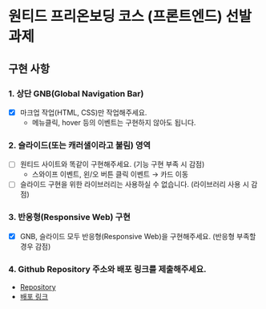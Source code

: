 # 원티드 프리온보딩 코스 (프론트엔드) 선발과제

## 구현 사항

### 1. 상단 GNB(Global Navigation Bar)

- [X] 마크업 작업(HTML, CSS)만 작업해주세요.
    - 메뉴클릭, hover 등의 이벤트는 구현하지 않아도 됩니다.

### 2. 슬라이드(또는 캐러샐이라고 불림) 영역  
  - [ ] 원티드 사이트와 똑같이 구현해주세요. (기능 구현 부족 시 감점)
      - 스와이프 이벤트, 왼/오 버튼 클릭 이벤트 → 카드 이동
  - [ ] 슬라이드 구현을 위한 라이브러리는 사용하실 수 없습니다. (라이브러리 사용 시 감점)

### 3. 반응형(Responsive Web) 구현
  - [X] GNB, 슬라이드 모두 반응형(Responsive Web)을 구현해주세요. (반응형 부족할 경우 감점)

### 4. Github Repository 주소와 배포 링크를 제출해주세요.

* [Repository](https://github.com/Kkan9ma/wanted-clone)
* [배포 링크](https://angry-yonath-082da3.netlify.app/)

